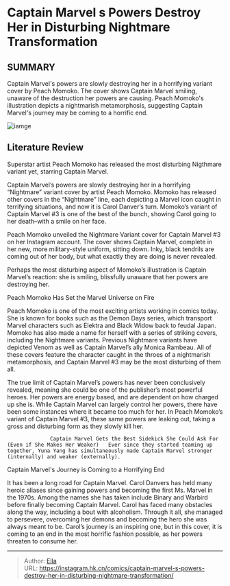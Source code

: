 # Captain Marvel s Powers Destroy Her in Disturbing  Nightmare  Transformation


## SUMMARY 



  Captain Marvel&#39;s powers are slowly destroying her in a horrifying variant cover by Peach Momoko.   The cover shows Captain Marvel smiling, unaware of the destruction her powers are causing.   Peach Momoko&#39;s illustration depicts a nightmarish metamorphosis, suggesting Captain Marvel&#39;s journey may be coming to a horrific end.  

![iamge](https://static1.srcdn.com/wordpress/wp-content/uploads/2024/01/captain-marvel-mcu-in-foreground-as-comic-version-explodes-in-background.jpg)

## Literature Review

Superstar artist Peach Momoko has released the most disturbing Nigthmare variant yet, starring Captain Marvel. 




Captain Marvel’s powers are slowly destroying her in a horrifying “Nightmare” variant cover by artist Peach Momoko. Momoko has released other covers in the “Nightmare” line, each depicting a Marvel icon caught in terrifying situations, and now it is Carol Danver’s turn. Momoko’s variant of Captain Marvel #3 is one of the best of the bunch, showing Carol going to her death–with a smile on her face.




Peach Momoko unveiled the Nightmare Variant cover for Captain Marvel #3 on her Instagram account. The cover shows Captain Marvel, complete in her new, more military-style uniform, sitting down. Inky, black tendrils are coming out of her body, but what exactly they are doing is never revealed.


 

Perhaps the most disturbing aspect of Momoko’s illustration is Captain Marvel’s reaction: she is smiling, blissfully unaware that her powers are destroying her.


 Peach Momoko Has Set the Marvel Universe on Fire 
          

Peach Momoko is one of the most exciting artists working in comics today. She is known for books such as the Demon Days series, which transport Marvel characters such as Elektra and Black Widow back to feudal Japan. Momoko has also made a name for herself with a series of striking covers, including the Nightmare variants. Previous Nightmare variants have depicted Venom as well as Captain Marvel’s ally Monica Rambeau. All of these covers feature the character caught in the throes of a nightmarish metamorphosis, and Captain Marvel #3 may be the most disturbing of them all.




The true limit of Captain Marvel’s powers has never been conclusively revealed, meaning she could be one of the publisher’s most powerful heroes. Her powers are energy based, and are dependent on how charged up she is. While Captain Marvel can largely control her powers, there have been some instances where it became too much for her. In Peach Momoko’s variant of Captain Marvel #3, these same powers are leaking out, taking a gross and disturbing form as they slowly kill her.

                  Captain Marvel Gets the Best Sidekick She Could Ask For (Even if She Makes Her Weaker)   Ever since they started teaming up together, Yuna Yang has simultaneously made Captain Marvel stronger (internally) and weaker (externally).   



 Captain Marvel&#39;s Journey is Coming to a Horrifying End 
          

It has been a long road for Captain Marvel. Carol Danvers has held many heroic aliases since gaining powers and becoming the first Ms. Marvel in the 1970s. Among the names she has taken include Binary and Warbird before finally becoming Captain Marvel. Carol has faced many obstacles along the way, including a bout with alcoholism. Through it all, she managed to persevere, overcoming her demons and becoming the hero she was always meant to be. Carol’s journey is an inspiring one, but in this cover, it is coming to an end in the most horrific fashion possible, as her powers threaten to consume her.






---

> Author: [Ella](https://instagram.hk.cn/)  
> URL: https://instagram.hk.cn/comics/captain-marvel-s-powers-destroy-her-in-disturbing-nightmare-transformation/  

